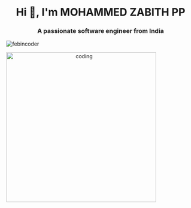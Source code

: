 

<h1 align="center">Hi 👋, I'm MOHAMMED ZABITH PP</h1>
<h3 align="center">A passionate software engineer from India</h3>

<p> <img src="https://komarev.com/ghpvc/?username=febincoder&label=Profile%20views&color=0e75b6&style=flat" alt="febincoder" /> </p>
<img  style="justify-content: center; align-items: center; text-align: center;" alt="coding"width="400"src="https://camo.githubusercontent.com/cae12fddd9d6982901d82580bdf321d81fb299141098ca1c2d4891870827bf17/68747470733a2f2f6d69726f2e6d656469756d2e636f6d2f6d61782f313336302f302a37513379765349765f7430696f4a2d5a2e676966" >



